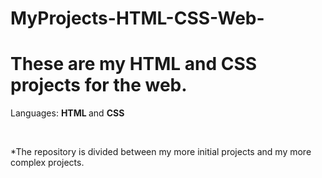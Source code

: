 # MyProjects-HTML-CSS-Web-

<!DOCKTYPE>
<html>

  <head>  
       <h1> These are my HTML and CSS projects for the web. </h1>
  </head>

  <body> 
      <p> Languages: <b> HTML </b> and <b> CSS </b> </p>
      <br> 
      <p> *The repository is divided between my more initial projects and my more complex projects. </p>
  </body> 
</html>

